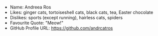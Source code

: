 - Name: Andreea Ros
- Likes: ginger cats, tortoiseshell cats, black cats, tea, Easter chocolate
- Dislikes: sports (except running), hairless cats, spiders
- Favourite Quote: "Meow!"
- GitHub Profile URL: https://github.com/andrcatros
